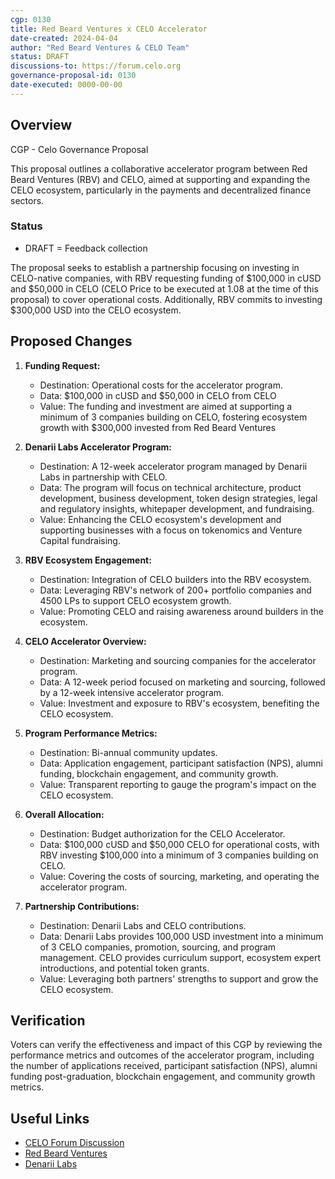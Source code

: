 ```yaml
---
cgp: 0130
title: Red Beard Ventures x CELO Accelerator
date-created: 2024-04-04
author: "Red Beard Ventures & CELO Team"
status: DRAFT
discussions-to: https://forum.celo.org
governance-proposal-id: 0130
date-executed: 0000-00-00
---
```


## Overview

CGP - Celo Governance Proposal

This proposal outlines a collaborative accelerator program between Red Beard Ventures (RBV) and CELO, aimed at supporting and expanding the CELO ecosystem, particularly in the payments and decentralized finance sectors.

### Status

- DRAFT = Feedback collection

The proposal seeks to establish a partnership focusing on investing in CELO-native companies, with RBV requesting funding of $100,000 in cUSD and $50,000 in CELO (CELO Price to be executed at 1.08 at the time of this proposal) to cover operational costs. Additionally, RBV commits to investing $300,000 USD into the CELO ecosystem.

## Proposed Changes

1. **Funding Request:**

   - Destination: Operational costs for the accelerator program.
   - Data: $100,000 in cUSD and $50,000 in CELO from CELO
   - Value: The funding and investment are aimed at supporting a minimum of 3 companies building on CELO, fostering ecosystem growth with $300,000 invested from Red Beard Ventures

2. **Denarii Labs Accelerator Program:**

   - Destination: A 12-week accelerator program managed by Denarii Labs in partnership with CELO.
   - Data: The program will focus on technical architecture, product development, business development, token design strategies, legal and regulatory insights, whitepaper development, and fundraising.
   - Value: Enhancing the CELO ecosystem's development and supporting businesses with a focus on tokenomics and Venture Capital fundraising.

3. **RBV Ecosystem Engagement:**

   - Destination: Integration of CELO builders into the RBV ecosystem.
   - Data: Leveraging RBV's network of 200+ portfolio companies and 4500 LPs to support CELO ecosystem growth.
   - Value: Promoting CELO and raising awareness around builders in the ecosystem.

4. **CELO Accelerator Overview:**

   - Destination: Marketing and sourcing companies for the accelerator program.
   - Data: A 12-week period focused on marketing and sourcing, followed by a 12-week intensive accelerator program.
   - Value: Investment and exposure to RBV's ecosystem, benefiting the CELO ecosystem.

5. **Program Performance Metrics:**

   - Destination: Bi-annual community updates.
   - Data: Application engagement, participant satisfaction (NPS), alumni funding, blockchain engagement, and community growth.
   - Value: Transparent reporting to gauge the program's impact on the CELO ecosystem.

6. **Overall Allocation:**

   - Destination: Budget authorization for the CELO Accelerator.
   - Data: $100,000 cUSD and $50,000 CELO for operational costs, with RBV investing $100,000 into a minimum of 3 companies building on CELO.
   - Value: Covering the costs of sourcing, marketing, and operating the accelerator program.

7. **Partnership Contributions:**
   - Destination: Denarii Labs and CELO contributions.
   - Data: Denarii Labs provides 100,000 USD investment into a minimum of 3 CELO companies, promotion, sourcing, and program management. CELO provides curriculum support, ecosystem expert introductions, and potential token grants.
   - Value: Leveraging both partners' strengths to support and grow the CELO ecosystem.

## Verification

Voters can verify the effectiveness and impact of this CGP by reviewing the performance metrics and outcomes of the accelerator program, including the number of applications received, participant satisfaction (NPS), alumni funding post-graduation, blockchain engagement, and community growth metrics.

## Useful Links

- [CELO Forum Discussion](https://forum.celo.org)
- [Red Beard Ventures](https://redbeardventures.com)
- [Denarii Labs](https://denariilabs.com)

